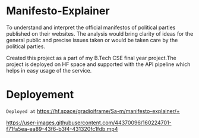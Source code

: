 # Manifesto-Explainer

To understand and interpret the official manifestos of political parties published on their websites. 
The analysis would bring clarity of ideas for the general public and precise issues taken or would be taken care  by the political parties.

Created this project as a part of my B.Tech CSE final year project.The project is deployed on HF space and supported with the API pipeline which helps in easy usage of the service.      

# Deployement 
`Deployed at` https://hf.space/gradioiframe/Sa-m/manifesto-explainer/+



https://user-images.githubusercontent.com/44370096/160224701-f71fa5ea-ea89-43f6-b3f4-431320fc1fdb.mp4

